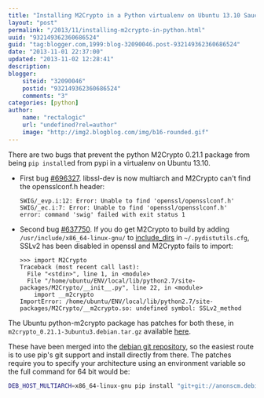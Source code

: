 ```yaml
---
title: "Installing M2Crypto in a Python virtualenv on Ubuntu 13.10 Saucy"
layout: "post"
permalink: "/2013/11/installing-m2crypto-in-python.html"
uuid: "932149362360686524"
guid: "tag:blogger.com,1999:blog-32090046.post-932149362360686524"
date: "2013-11-01 22:37:00"
updated: "2013-11-02 12:28:41"
description: 
blogger:
    siteid: "32090046"
    postid: "932149362360686524"
    comments: "3"
categories: [python]
author: 
    name: "rectalogic"
    url: "undefined?rel=author"
    image: "http://img2.blogblog.com/img/b16-rounded.gif"
---
```


There are two bugs that prevent the python M2Crypto 0.21.1 package from being `pip install`ed from pypi in a virtualenv on Ubuntu 13.10.

* First bug [#696327](http://bugs.debian.org/cgi-bin/bugreport.cgi?bug=696327). libssl-dev is now multiarch and M2Crypto can't find the opensslconf.h header:

    ```
    SWIG/_evp.i:12: Error: Unable to find 'openssl/opensslconf.h'
    SWIG/_ec.i:7: Error: Unable to find 'openssl/opensslconf.h'
    error: command 'swig' failed with exit status 1
    ```

* Second bug [#637750](http://bugs.debian.org/cgi-bin/bugreport.cgi?bug=637750). If you do get M2Crypto to build by adding `/usr/include/x86_64-linux-gnu/` to [include_dirs](http://stackoverflow.com/a/19253719/1480205) in `~/.pydistutils.cfg`, SSLv2 has been disabled in openssl and M2Crypto fails to import:

    ```
    >>> import M2Crypto
    Traceback (most recent call last):
      File "<stdin>", line 1, in <module>
      File "/home/ubuntu/ENV/local/lib/python2.7/site-packages/M2Crypto/__init__.py", line 22, in <module>
        import __m2crypto
    ImportError: /home/ubuntu/ENV/local/lib/python2.7/site-packages/M2Crypto/__m2crypto.so: undefined symbol: SSLv2_method
    ```

The Ubuntu python-m2crypto package has patches for both these, in `m2crypto_0.21.1-3ubuntu3.debian.tar.gz` available [here](http://packages.ubuntu.com/saucy/python-m2crypto).

These have been merged into the [debian git repository](http://anonscm.debian.org/gitweb/?p=collab-maint/m2crypto.git;a=blob;f=debian/patches/README.patches;h=32c21da601729c56ad18668d7a42b9f1856c8fd9;hb=HEAD), so the easiest route is to use pip's git support and install directly from there. The patches require you to specify your architecture using an environment variable so the full command for 64 bit would be:

```bash
DEB_HOST_MULTIARCH=x86_64-linux-gnu pip install "git+git://anonscm.debian.org/collab-maint/m2crypto.git@debian/0.21.1-3#egg=M2Crypto"
```
